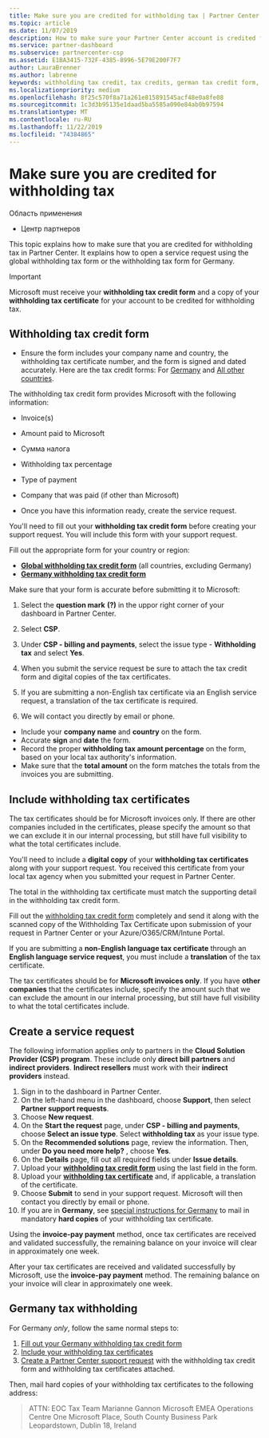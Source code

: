 ```yaml
---
title: Make sure you are credited for withholding tax | Partner Center
ms.topic: article
ms.date: 11/07/2019
description: How to make sure your Partner Center account is credited for withholding tax.
ms.service: partner-dashboard
ms.subservice: partnercenter-csp
ms.assetid: E1BA3415-732F-4385-8996-5E79E200F7F7
author: LauraBrenner
ms.author: labrenne
keywords: withholding tax credit, tax credits, german tax credit form, form tax credit
ms.localizationpriority: medium
ms.openlocfilehash: 8f25c570f8a71a261e815891545acf48e0a8fe08
ms.sourcegitcommit: 1c3d3b95135e1daad5ba5585a090e84ab0b97594
ms.translationtype: MT
ms.contentlocale: ru-RU
ms.lasthandoff: 11/22/2019
ms.locfileid: "74384865"
---
```

# <a name="make-sure-you-are-credited-for-withholding-tax"></a>Make sure you are credited for withholding tax

Область применения

- Центр партнеров

This topic explains how to make sure that you are credited for withholding tax in Partner Center. It explains how to open a service request using the global withholding tax form or the withholding tax form for Germany.

> [!IMPORTANT]
> Microsoft must receive your **withholding tax credit form** and a copy of your **withholding tax certificate** for your account to be credited for withholding tax.

## <a name="withholding-tax-credit-form"></a>Withholding tax credit form

- Ensure the form includes your company name and country, the withholding tax certificate number, and the form is signed and dated accurately. Here are the tax credit forms: For [Germany](https://query.prod.cms.rt.microsoft.com/cms/api/am/binary/RE305Lo) and [All other countries](https://query.prod.cms.rt.microsoft.com/cms/api/am/binary/RE30311).

The withholding tax credit form provides Microsoft with the following information:

- Invoice(s)
- Amount paid to Microsoft
- Сумма налога
- Withholding tax percentage
- Type of payment
- Company that was paid (if other than Microsoft)

- Once you have this information ready, create the service request.

You'll need to fill out your **withholding tax credit form** before creating your support request. You will include this form with your support request.

Fill out the appropriate form for your country or region:

- [**Global withholding tax credit form**](https://query.prod.cms.rt.microsoft.com/cms/api/am/binary/RE30311) (all countries, excluding Germany)
- [**Germany withholding tax credit form**](https://query.prod.cms.rt.microsoft.com/cms/api/am/binary/RE305Lo)

Make sure that your form is accurate before submitting it to Microsoft:

1. Select the **question mark** **(?)** in the uppor right corner of your dashboard in Partner Center.

2. Select **CSP**.

3. Under **CSP - billing and payments**, select the issue type - **Withholding tax** and select **Yes**. 

4. When you submit the service request be sure to attach the tax credit form and digital copies of the tax certificates.

5. If you are submitting a non-English tax certificate via an English service request, a translation of the tax certificate is required.

6. We will contact you directly by email or phone.

- Include your **company name** and **country** on the form.
- Accurate **sign** and **date** the form.
- Record the proper **withholding tax amount percentage** on the form, based on your local tax authority's information.
- Make sure that the **total amount** on the form matches the totals from the invoices you are submitting.

## <a name="include-withholding-tax-certificates"></a>Include withholding tax certificates

The tax certificates should be for Microsoft invoices only. If there are other companies included in the certificates, please specify the amount so that we can exclude it in our internal processing, but still have full visibility to what the total certificates include. 

You'll need to include a **digital copy** of your **withholding tax certificates** along with your support request. You received this certificate from your local tax agency when you submitted your request in Partner Center.

The total in the withholding tax certificate must match the supporting detail in the withholding tax credit form.

Fill out the [withholding tax credit form](https://query.prod.cms.rt.microsoft.com/cms/api/am/binary/RE305Lo) completely and send it along with the scanned copy of the Withholding Tax Certificate upon submission of your request in Partner Center or your Azure/O365/CRM/Intune Portal. 

If you are submitting a **non-English language tax certificate** through an **English language service request**, you must include a **translation** of the tax certificate.

The tax certificates should be for **Microsoft invoices only**. If you have **other companies** that the certificates include, specify the amount such that we can exclude the amount in our internal processing, but still have full visibility to what the total certificates include.

## <a name="create-a-service-request"></a>Create a service request

The following information applies *only* to partners in the **Cloud Solution Provider (CSP) program**. These include only **direct bill partners** and **indirect providers**. **Indirect resellers** must work with their **indirect providers** instead.

1. Sign in to the dashboard in Partner Center.
2. On the left-hand menu in the dashboard, choose **Support**, then select **Partner support requests**.
3. Choose **New request**.
4. On the **Start the request** page, under **CSP - billing and payments**, choose **Select an issue type**. Select **withholding tax** as your issue type.
5. On the **Recommended solutions** page, review the information. Then, under **Do you need more help?** , choose **Yes**.
6. On the **Details** page, fill out all required fields under **Issue details**.
7. Upload your [**withholding tax credit form**](#withholding-tax-credit-form) using the last field in the form.
8. Upload your [**withholding tax certificate**](#include-withholding-tax-certificates) and, if applicable, a translation of the certificate.
9. Choose **Submit** to send in your support request. Microsoft will then contact you directly by email or phone. 
10. If you are in **Germany**, see [special instructions for Germany](#germany-tax-withholding) to mail in mandatory **hard copies** of your withholding tax certificate.

Using the **invoice-pay payment** method, once tax certificates are received and validated successfully, the remaining balance on your invoice will clear in approximately one week.

After your tax certificates are received and validated successfully by Microsoft, use the **invoice-pay payment** method. The remaining balance on your invoice will clear in approximately one week.

## <a name="germany-tax-withholding"></a>Germany tax withholding

For Germany *only*, follow the same normal steps to:

1. [Fill out your Germany withholding tax credit form](#withholding-tax-credit-form)
2. [Include your withholding tax certificates](#include-withholding-tax-certificates)
3. [Create a Partner Center support request](#create-a-service-request) with the withholding tax credit form and withholding tax certificates attached.

Then, mail hard copies of your withholding tax certificates to the following address:

> ATTN: EOC Tax Team Marianne Gannon Microsoft EMEA Operations Centre One Microsoft Place, South County Business Park Leopardstown, Dublin 18, Ireland
